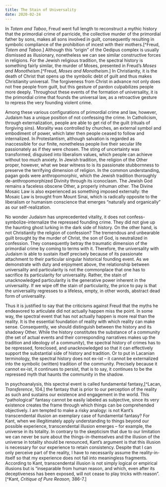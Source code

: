 ```yaml
---
title: The Stain of Universality
date: 2020-02-24
---
```


In _Totem and Taboo_, Freud went full length to reconstruct a mythic history that the primordial crime of parricide, the collective murder of the primordial father by sons, makes all sons involved in guilt, consequently resulting in symbolic compliance of the prohibition of incest with their mothers.[^Freud, _Totem and Taboo_.] Although this “origin” of the Oedipus complex is usually dismissed as illusionary, nonetheless we can see similar constructive forces in religions. For the Jewish religious tradition, the spectral history is something fairly similar, the murder of Moses, presented in Freud’s _Moses and Monotheism_.[^Freud, _Moses and Monotheism_.] In Christianity, it is the death of Christ that opens up the symbolic debt of guilt and thus makes Christianity universal. The forgiveness from Christ in advance not only does not free people from guilt, but this gesture of pardon culpabilizes people more deeply. Throughout these events of the formation of universality, it is the primordial crime that founds the universal law, as a retroactive gesture to repress the very founding violent crime.

Among these various configurations of primordial crime and law, however, Judaism has a unique position of not confessing the crime. In Catholicism, through externalization, people are able to get rid of the guilt (rituals of forgiving sins). Morality was controlled by churches, an external symbol and embodiment of power, which later then people ceased to follow and internalized. In Protestantism, although salvation is regarded as inaccessible for our finite, nonetheless people live their secular life passionately as if they were chosen. The sting of uncertainty was transformed, disguised into liberalism values, which people can achieve without too much anxiety. In Jewish tradition, the religion of the Other proper, however, what we bear witness to is its passionate stubbornness to preserve the terrifying dimension of religion. In the common understanding, pagan gods were anthropomorphic, which the Jewish tradition thoroughly de-anthropomorphized Divinity through its iconoclasm. The Jewish God remains a faceless obscene Other, a properly inhuman other. The Divine Mosaic Law is also experienced as something imposed externally: the Mosaic Law is brought from Mount Sinai, which is radically opposite to the liberalism or humanism conscience that emerges “naturally and organically” as our self-realization. 

No wonder Judaism has unprecedented vitality, it does not confess-symbolize-internalize the repressed founding crime. They did not give up the haunting ghost lurking in the dark side of history. On the other hand, is not Christianity the religion of confession? The tremendous and unbearable guilt brought by the murder of Christ, the son of God, is neutralized in confession. They consequently betray the traumatic dimension of the primordial crime by coming to terms with it. Therefore, the universality with Judaism is able to sustain itself precisely because of its passionate attachment to their particular singular historical founding event. As we demonstrate with duty and enjoyment above, the relationship between universality and particularity is not the commonplace that one has to sacrifice its particularity for universality. Rather, the stain of unacknowledged particularity is the generative power inherent in the universality. If we wipe off the stain of particularity, the price to pay is that the universality regresses to a lifeless, empty, in other words, abstract dead form of universality.

Thus it is justified to say that the criticisms against Freud that the myths he endeavored to articulate did not actually happen miss the point. In some way, the spectral event that has not actually happen is more real than the reality. It is the essential foundation of reality with which reality can make sense. Consequently, we should distinguish between the history and its shadowy Other. While the history constitutes the substance of a community (the set of actual events and their corresponding narratives makes up the tradition and ideology of a community), the spectral history of crimes has to be repressed, foreclosed, and unacknowledged so that it can effectively support the substantial side of history and tradition. Or to put in Lacanian terminology, the spectral history does not ex-ist – it cannot be externalized into the symbolic (written) tradition of the community. Precisely because it cannot ex-ist, it continues to persist, that is to say, it continues to be the repressed myth that haunts the community in the shadow.

In psychoanalysis, this spectral event is called fundamental fantasy,[^Lacan, _Transference_, 104.] the fantasy that is prior to our perception of the reality as such and sustains our existence and engagement in the world. This “pathological” fantasy cannot be easily labeled as subjective, since its very existence creates the frame through which things can be comprehended objectively. I am tempted to make a risky analogy: is not Kant’s transcendental illusion an exemplary case of fundamental fantasy? For Kant, when we illegitimately apply understanding to things beyond our possible experience, transcendental illusion emerges – for example, the universe in its totality. In contrary to the skepticism that due to our limitation we can never be sure about the things-in-themselves and the illusion of the universe in totality should be renounced, Kant’s argument is that this illusion is necessary for our experience to retain consistency. Despite that I can only perceive part of the reality, I have to necessarily assume the reality-in-itself so that my experience does not fall into meaningless fragments. According to Kant, transcendental illusion is not simply logical or empirical illusions but is “inseparable from human reason, and which, even after its deceptiveness has been exposed, will not cease to play tricks with reason”.[^Kant, _Critique of Pure Reason,_ 386-7.]  